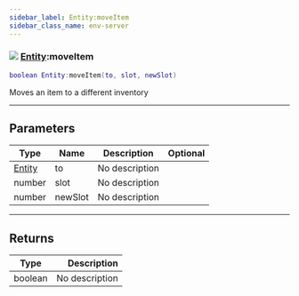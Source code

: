 ```yaml
---
sidebar_label: Entity:moveItem
sidebar_class_name: env-server
---
```


### ![](/img/wiki/server.png) [Entity](../entity/README.md):moveItem

```lua
boolean Entity:moveItem(to, slot, newSlot)
```

Moves an item to a different inventory<br/>

-----------------
## Parameters

| Type   | Name | Description | Optional |
| ------ | ---- | ----------- | -------: |
| [Entity](../entity/README.md) | to | No description |   |
| number | slot | No description |   |
| number | newSlot | No description |   |

-----------------
## Returns

| Type   | Description |
| ------ | ----------: |
| boolean | No description |
